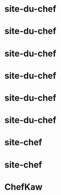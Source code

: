 # site-du-chef
# site-du-chef
# site-du-chef
# site-du-chef
# site-du-chef
# site-du-chef
# site-chef
# site-chef
# ChefKaw
